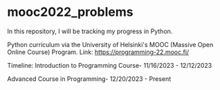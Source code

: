 # mooc2022_problems

In this repository, I will be tracking my progress in Python.

Python curriculum via the University of Helsinki's MOOC (Massive Open Online Course) Program. 
Link:
https://programming-22.mooc.fi/

Timeline:
Introduction to Programming Course-
11/16/2023 - 12/12/2023

Advanced Course in Programming-
12/20/2023 - Present
